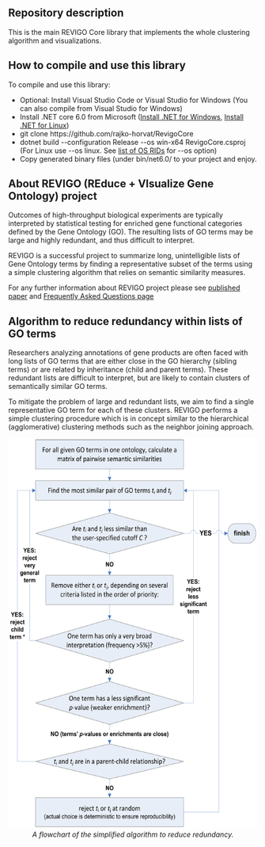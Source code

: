 ﻿## Repository description
<p>This is the main REVIGO Core library that implements the whole clustering algorithm and visualizations.</p>

## How to compile and use this library
<p>To compile and use this library: 
<ul>
	<li>Optional: Install Visual Studio Code or Visual Studio for Windows (You can also compile from Visual Studio for Windows)</li>
	<li>Install .NET core 6.0 from Microsoft (<a href="https://dotnet.microsoft.com/download">Install .NET for Windows</a>, <a href="https://learn.microsoft.com/en-us/dotnet/core/install/linux">Install .NET for Linux</a>)</li>
	<li>git clone https://github.com/rajko-horvat/RevigoCore</li>
	<li>dotnet build --configuration Release --os win-x64 RevigoCore.csproj (For Linux use --os linux. See <a href="https://learn.microsoft.com/en-us/dotnet/core/rid-catalog">list of OS RIDs</a> for --os option)</li>
	<li>Copy generated binary files (under bin/net6.0/ to your project and enjoy.</li>
</ul></p>

## About REVIGO (REduce + VIsualize Gene Ontology) project
<p>Outcomes of high-throughput biological experiments are typically interpreted by statistical testing
for enriched gene functional categories defined by the Gene Ontology (GO). The resulting lists of GO terms 
may be large and highly redundant, and thus difficult to interpret.<p>
<p>REVIGO is a successful project to summarize long, unintelligible lists of Gene Ontology terms by finding a representative subset 
of the terms using a simple clustering algorithm that relies on semantic similarity measures.</p>
<p>For any further information about REVIGO project please see 
<a href="https://dx.doi.org/10.1371/journal.pone.0021800" target="_blank">published paper</a> and 
<a href="http://revigo.irb.hr/FAQ.aspx" target="_blank">Frequently Asked Questions page</a></p>

## Algorithm to reduce redundancy within lists of GO terms
<p>Researchers analyzing annotations of gene products are often faced with long lists of GO terms 
that are either close in the GO hierarchy (sibling terms) or are related by inheritance (child and parent terms). 
These redundant lists are difficult to interpret, but are likely to contain clusters of semantically similar GO terms.</p>
<p>To mitigate the problem of large and redundant lists, we aim to find a single representative GO term for each of these clusters. 
REVIGO performs a simple clustering procedure which is in concept similar to the hierarchical (agglomerative) clustering methods 
such as the neighbor joining approach.</p>

<p align="center"><img src="Flowchart.png" alt="Flowchart of the algorithm" style="width:577px; height:789px;" /><br/>
<i>A flowchart of the simplified algorithm to reduce redundancy.</i></p>
